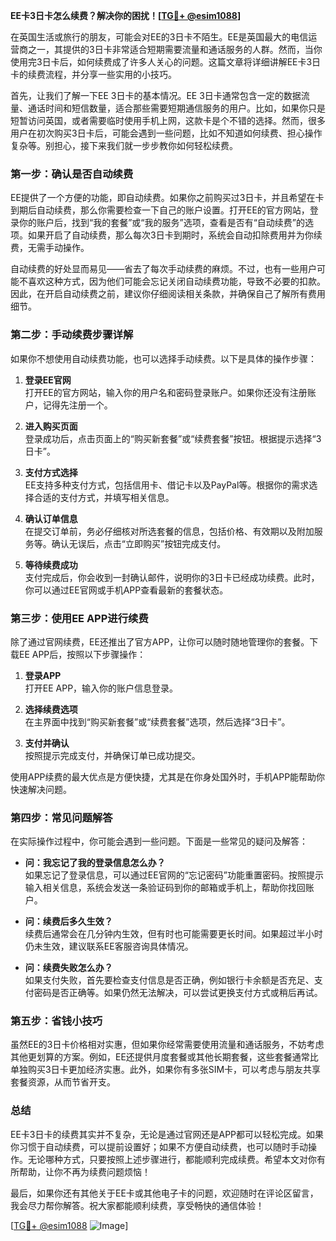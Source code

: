 **EE卡3日卡怎么续费？解决你的困扰！[[TG💪+ @esim1088](https://t.me/s/esim1088)]**

在英国生活或旅行的朋友，可能会对EE的3日卡不陌生。EE是英国最大的电信运营商之一，其提供的3日卡非常适合短期需要流量和通话服务的人群。然而，当你使用完3日卡后，如何续费成了许多人关心的问题。这篇文章将详细讲解EE卡3日卡的续费流程，并分享一些实用的小技巧。

首先，让我们了解一下EE 3日卡的基本情况。EE 3日卡通常包含一定的数据流量、通话时间和短信数量，适合那些需要短期通信服务的用户。比如，如果你只是短暂访问英国，或者需要临时使用手机上网，这款卡是个不错的选择。然而，很多用户在初次购买3日卡后，可能会遇到一些问题，比如不知道如何续费、担心操作复杂等。别担心，接下来我们就一步步教你如何轻松续费。

### **第一步：确认是否自动续费**
EE提供了一个方便的功能，即自动续费。如果你之前购买过3日卡，并且希望在卡到期后自动续费，那么你需要检查一下自己的账户设置。打开EE的官方网站，登录你的账户后，找到“我的套餐”或“我的服务”选项，查看是否有“自动续费”的选项。如果开启了自动续费，那么每次3日卡到期时，系统会自动扣除费用并为你续费，无需手动操作。

自动续费的好处显而易见——省去了每次手动续费的麻烦。不过，也有一些用户可能不喜欢这种方式，因为他们可能会忘记关闭自动续费功能，导致不必要的扣款。因此，在开启自动续费之前，建议你仔细阅读相关条款，并确保自己了解所有费用细节。

### **第二步：手动续费步骤详解**
如果你不想使用自动续费功能，也可以选择手动续费。以下是具体的操作步骤：

1. **登录EE官网**  
   打开EE的官方网站，输入你的用户名和密码登录账户。如果你还没有注册账户，记得先注册一个。

2. **进入购买页面**  
   登录成功后，点击页面上的“购买新套餐”或“续费套餐”按钮。根据提示选择“3日卡”。

3. **支付方式选择**  
   EE支持多种支付方式，包括信用卡、借记卡以及PayPal等。根据你的需求选择合适的支付方式，并填写相关信息。

4. **确认订单信息**  
   在提交订单前，务必仔细核对所选套餐的信息，包括价格、有效期以及附加服务等。确认无误后，点击“立即购买”按钮完成支付。

5. **等待续费成功**  
   支付完成后，你会收到一封确认邮件，说明你的3日卡已经成功续费。此时，你可以通过EE官网或手机APP查看最新的套餐状态。

### **第三步：使用EE APP进行续费**
除了通过官网续费，EE还推出了官方APP，让你可以随时随地管理你的套餐。下载EE APP后，按照以下步骤操作：

1. **登录APP**  
   打开EE APP，输入你的账户信息登录。

2. **选择续费选项**  
   在主界面中找到“购买新套餐”或“续费套餐”选项，然后选择“3日卡”。

3. **支付并确认**  
   按照提示完成支付，并确保订单已成功提交。

使用APP续费的最大优点是方便快捷，尤其是在你身处国外时，手机APP能帮助你快速解决问题。

### **第四步：常见问题解答**
在实际操作过程中，你可能会遇到一些问题。下面是一些常见的疑问及解答：

- **问：我忘记了我的登录信息怎么办？**  
  如果忘记了登录信息，可以通过EE官网的“忘记密码”功能重置密码。按照提示输入相关信息，系统会发送一条验证码到你的邮箱或手机上，帮助你找回账户。

- **问：续费后多久生效？**  
  续费后通常会在几分钟内生效，但有时也可能需要更长时间。如果超过半小时仍未生效，建议联系EE客服咨询具体情况。

- **问：续费失败怎么办？**  
  如果支付失败，首先要检查支付信息是否正确，例如银行卡余额是否充足、支付密码是否正确等。如果仍然无法解决，可以尝试更换支付方式或稍后再试。

### **第五步：省钱小技巧**
虽然EE的3日卡价格相对实惠，但如果你经常需要使用流量和通话服务，不妨考虑其他更划算的方案。例如，EE还提供月度套餐或其他长期套餐，这些套餐通常比单独购买3日卡更加经济实惠。此外，如果你有多张SIM卡，可以考虑与朋友共享套餐资源，从而节省开支。

### **总结**
EE卡3日卡的续费其实并不复杂，无论是通过官网还是APP都可以轻松完成。如果你习惯于自动续费，可以提前设置好；如果不方便自动续费，也可以随时手动操作。无论哪种方式，只要按照上述步骤进行，都能顺利完成续费。希望本文对你有所帮助，让你不再为续费问题烦恼！

最后，如果你还有其他关于EE卡或其他电子卡的问题，欢迎随时在评论区留言，我会尽力帮你解答。祝大家都能顺利续费，享受畅快的通信体验！

[[TG💪+ @esim1088](https://t.me/s/esim1088) ![Image](https://i.postimg.cc/4NQfJmqS/Snipaste-2025-05-13-00-14-12.png)]